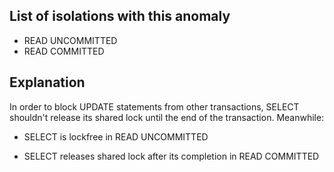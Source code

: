 ## List of isolations with this anomaly

- READ UNCOMMITTED
- READ COMMITTED

## Explanation

In order to block UPDATE statements from other transactions, SELECT shouldn't release its shared lock until the end of the transaction. Meanwhile:

- SELECT is lockfree in READ UNCOMMITTED

- SELECT releases shared lock after its completion in READ COMMITTED
